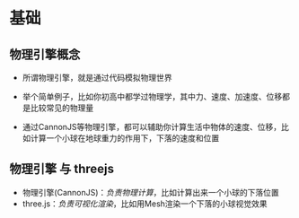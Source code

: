 # 基础

## 物理引擎概念

+ 所谓物理引擎，就是通过代码模拟物理世界

+ 举个简单例子，比如你初高中都学过物理学，其中力、速度、加速度、位移都是比较常见的物理量
+ 通过CannonJS等物理引擎，都可以辅助你计算生活中物体的速度、位移，比如计算一个小球在地球重力的作用下，下落的速度和位置

## 物理引擎 与 threejs

+ 物理引擎(CannonJS)：*负责物理计算*，比如计算出来一个小球的下落位置
+ three.js：*负责可视化渲染*，比如用Mesh渲染一个下落的小球视觉效果
